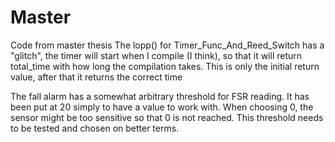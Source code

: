 # Master
Code from master thesis
The lopp() for Timer_Func_And_Reed_Switch has a "glitch", the timer will start when I compile (I think), so that it will return total_time 
with how long the compilation takes. This is only the initial return value, after that it returns the correct time

The fall alarm has a somewhat arbitrary threshold for FSR reading. It has been put at 20 simply to have a value to work with. When choosing 0, the sensor might be too sensitive so that 0 is not reached. This threshold needs to be tested and chosen on better terms.
